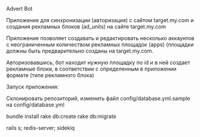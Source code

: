 Advert Bot

Приложение для синхронизации (авторизация) с сайтом target.my.com и создания рекламных блоков (ad_units) на сайте target.my.com

Приложение позволяет создавать и редактировать несколько аккаунтов с неограниченным количеством рекламных площадок (apps) (площадки должны быть предварительно созданы на target.my.com. 

Авторизовавшись, бот находит нужную площадку по id и в ней создает рекламные блоки, в соответствии с определенным в приложении формате (типе рекламного блока)

Запуск приложения:

Склонировать репозиторий, изменить файл config/database.yml.sample на config/database.yml

bundle install
rake db:create
rake db:migrate

rails s; redis-server; sidekiq